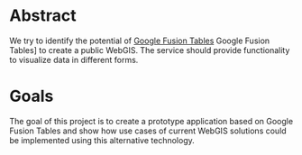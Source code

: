 # Abstract
We try to identify the potential of [Google Fusion Tables](http://www.google.com/fusiontables/) Google Fusion Tables] to create a public WebGIS. The service should provide functionality to visualize data in different forms.
 

# Goals
The goal of this project is to create a prototype application based on Google Fusion Tables and show how use cases of current WebGIS solutions could be implemented using this alternative technology.
